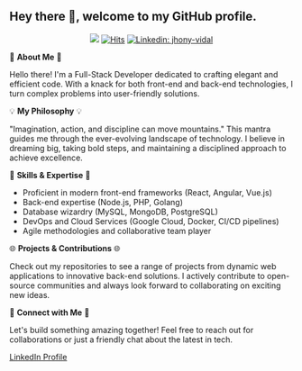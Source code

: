 ## Hey there 👋, welcome to my GitHub profile.

<div align="center" width="50">

![](https://komarev.com/ghpvc/?username=mrjhonyvidalD&style=flat&color=orange&label=PROFILE+VIEWS)
[![Hits](https://hits.seeyoufarm.com/api/count/incr/badge.svg?url=https%3A%2F%2Fgithub.com%2Fmrjhonyvidal&count_bg=%2379C83D&title_bg=%23555555&icon=mediafire.svg&icon_color=%23E7E7E7&title=HITS&edge_flat=false)](https://hits.seeyoufarm.com)
[![Linkedin: jhony-vidal](https://img.shields.io/badge/-jhonyvidal-blue?style=flat-square&logo=Linkedin&logoColor=white&link=https://www.linkedin.com/in/jhony-vidal/)](https://www.linkedin.com/in/jhony-vidal/)
</div>

🌟 **About Me** 🌟

Hello there! I'm a Full-Stack Developer dedicated to crafting elegant and efficient code. With a knack for both front-end and back-end technologies, I turn complex problems into user-friendly solutions.

💡 **My Philosophy** 💡

"Imagination, action, and discipline can move mountains." This mantra guides me through the ever-evolving landscape of technology. I believe in dreaming big, taking bold steps, and maintaining a disciplined approach to achieve excellence.

🚀 **Skills & Expertise** 🚀

- Proficient in modern front-end frameworks (React, Angular, Vue.js)
- Back-end expertise (Node.js, PHP, Golang)
- Database wizardry (MySQL, MongoDB, PostgreSQL)
- DevOps and Cloud Services (Google Cloud, Docker, CI/CD pipelines)
- Agile methodologies and collaborative team player

🌐 **Projects & Contributions** 🌐

Check out my repositories to see a range of projects from dynamic web applications to innovative back-end solutions. I actively contribute to open-source communities and always look forward to collaborating on exciting new ideas.

🔗 **Connect with Me** 🔗

Let's build something amazing together! Feel free to reach out for collaborations or just a friendly chat about the latest in tech. 

[LinkedIn Profile](https://www.linkedin.com/in/jhony-vidal/)
